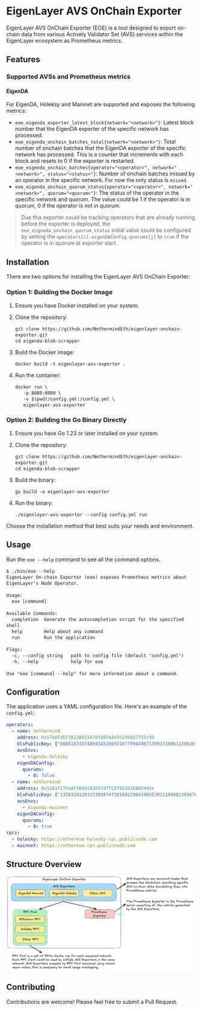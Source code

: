 # EigenLayer AVS OnChain Exporter

EigenLayer AVS OnChain Exporter (EOE) is a tool designed to export on-chain data from various Actively Validator Set (AVS) services within the EigenLayer ecosystem as Prometheus metrics.

## Features

### Supported AVSs and Prometheus metrics

#### EigenDA

For EigenDA, Holeksy and Mainnet are supported and exposes the following metrics:

- `eoe_eigenda_exporter_latest_block{network="<network>"}`: Latest block number that the EigenDA exporter of the specific network has processed.
- `eoe_eigenda_onchain_batches_total{network="<network>"}`: Total number of onchain batches that the EigenDA exporter of the specific network has processed. This is a counter that increments with each block and resets to 0 if the exporter is restarted.
- `eoe_eigenda_onchain_batches{operator="<operator>", network="<network>", status="<status>"}`: Number of onchain batches missed by an operator in the specific network. For now the only status is `missed`.
- `eoe_eigenda_onchain_quorum_status{operator="<operator>", network="<network>", quorum="<quorum>"}`: The status of the operator in the specific network and quorum. The value could be 1 if the operator is in quorum, 0 if the operator is not in quorum.

> Due this exporter could be tracking operators that are already running before the exporter is deployed, the `eoe_eigenda_onchain_quorum_status` initial value could be configured by setting the `operators[i].eigenDAConfig.quorums[j]` to `true` if the operator is in quorum at exporter start.

## Installation

There are two options for installing the EigenLayer AVS OnChain Exporter:

### Option 1: Building the Docker Image

1. Ensure you have Docker installed on your system.
2. Clone the repository:

   ```shell
   git clone https://github.com/NethermindEth/eigenlayer-onchain-exporter.git
   cd eigenda-blob-scrapper
   ```

3. Build the Docker image:

   ```shell
   docker build -t eigenlayer-avs-exporter .
   ```

4. Run the container:

   ```shell
   docker run \
      -p 8080:8080 \
      -v $(pwd)/config.yml:/config.yml \
      eigenlayer-avs-exporter
   ```

### Option 2: Building the Go Binary Directly

1. Ensure you have Go 1.23 or later installed on your system.
2. Clone the repository:

   ```shell
   git clone https://github.com/NethermindEth/eigenlayer-onchain-exporter.git
   cd eigenda-blob-scrapper
   ```

3. Build the binary:

   ```shell
   go build -o eigenlayer-avs-exporter
   ```

4. Run the binary:

   ```shell
   ./eigenlayer-avs-exporter --config config.yml run
   ```

Choose the installation method that best suits your needs and environment.

## Usage

Run the `eoe --help` command to see all the command options.

```shell
$ ./bin/eoe --help
EigenLayer On-chain Exporter (eoe) exposes Prometheus metrics about EigenLayer's Node Operator.

Usage:
  eoe [command]

Available Commands:
  completion  Generate the autocompletion script for the specified shell
  help        Help about any command
  run         Run the application

Flags:
  -c, --config string   path to config file (default "config.yml")
  -h, --help            help for eoe

Use "eoe [command] --help" for more information about a command.
```

## Configuration

The application uses a YAML configuration file. Here's an example of the `config.yml`:

```yaml
operators:
  - name: nethermind
    address: 0x57b6FdEF3A23B81547df68F44e5524b987755c99
    blsPublicKey: ["8888183187486914528692107799849671390221086122063975348075796070706039667533", "1162660161480410110225128994312394399428655142287492115882227161635275660953"]
    avsEnvs:
      - eigenda-holesky
    eigenDAConfig:
      quorums:
        - 0: false
  - name: nethermind
    address: 0x110af279aAFfB0d182697d7fC87653838AA5945e
    blsPublicKey: ["2358328128321302874738169219641985530311496023056707902743599195833986584402", "20423525555617668586476030951095516580576618542850420469015501514067149320880"]
    avsEnvs:
      - eigenda-mainnet
    eigenDAConfig:
      quorums:
        - 0: true
rpcs:
  - holesky: https://ethereum-holesky-rpc.publicnode.com
  - mainnet: https://ethereum-rpc.publicnode.com
```

## Structure Overview

![diagram](./img/eoe-diagram.png)

## Contributing

Contributions are welcome! Please feel free to submit a Pull Request.
